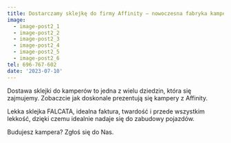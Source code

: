 ```yaml
---
title: Dostarczamy sklejkę do firmy Affinity – nowoczesna fabryka kamperów
image:
  - image-post2_1
  - image-post2_2
  - image-post2_3
  - image-post2_4
  - image-post2_5
  - image-post2_6
tel: 696-767-602
date: '2023-07-10'
---
```

Dostawa sklejki do kamperów to jedna z wielu dziedzin, która się zajmujemy. Zobaczcie jak doskonale prezentują się kampery z Affinity.

Lekka sklejka FALCATA, idealna faktura, twardość i przede wszystkim lekkość, dzięki czemu idealnie nadaje się do zabudowy pojazdów.

Budujesz kampera? Zgłoś się do Nas.
